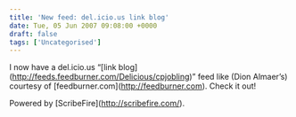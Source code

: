 ```yaml
---
title: 'New feed: del.icio.us link blog'
date: Tue, 05 Jun 2007 09:08:00 +0000
draft: false
tags: ['Uncategorised']
---
```


I now have a del.icio.us “\[link blog\](http://feeds.feedburner.com/Delicious/cpjobling)” feed like (Dion Almaer’s) courtesy of \[feedburner.com\](http://feedburner.com). Check it out!

Powered by \[ScribeFire\](http://scribefire.com/).
